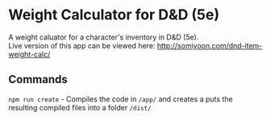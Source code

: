 # Weight Calculator for D&D (5e)
A weight caluator for a character's inventory in D&D (5e). <br />
Live version of this app can be viewed here: http://somiyoon.com/dnd-item-weight-calc/

## Commands
`npm run create` - Compiles the code in `/app/` and creates a puts the resulting compiled files into a folder `/dist/`
